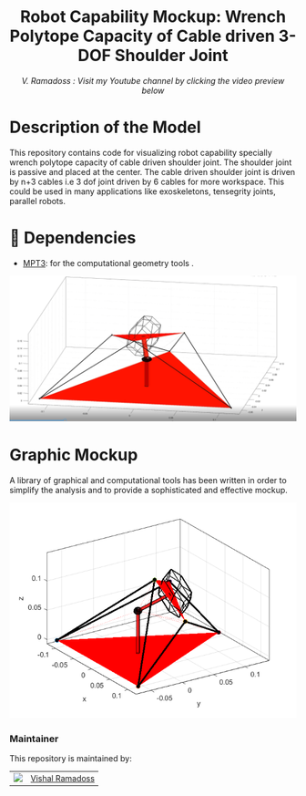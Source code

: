<h1 align="center">
Robot Capability Mockup: Wrench Polytope Capacity of Cable driven 3-DOF Shoulder Joint  </h1>
<div align="center">
<i>
V. Ramadoss : Visit my Youtube channel by clicking the video preview below
</i>
</div>

# Description of the Model

This repository contains code for visualizing robot capability specially wrench polytope capacity of cable driven shoulder joint. The shoulder joint is passive and placed at the center. The cable driven shoulder joint is driven by n+3 cables i.e 3 dof joint driven by 6 cables for more workspace. This could be used in many applications like exoskeletons, tensegrity joints, parallel robots.

# :page_facing_up: Dependencies
* [MPT3](https://www.mpt3.org/): for the computational geometry tools .


<p align="center">

[![Watch more trajectory videos](https://github.com/austinvishal/CaPa/blob/main/assets/thumbnailmain.png)](https://github.com/austinvishal/CaPa/blob/main/assets/shoulderjoint.mp4)

# Graphic Mockup

A library of graphical and computational tools has been written in order to simplify the analysis and to provide a sophisticated and effective mockup. 
</p>

<p align="center">

![](https://github.com/austinvishal/CaPa/blob/main/assets/thumbnail.png)

</p>



### Maintainer

This repository is maintained by:

| | |
|:---:|:---:|
| [<img src="https://github.com/austinvishal.png" width="40">](https://github.com/austinvishal) | [Vishal Ramadoss](https://github.com/austinvishal) |

